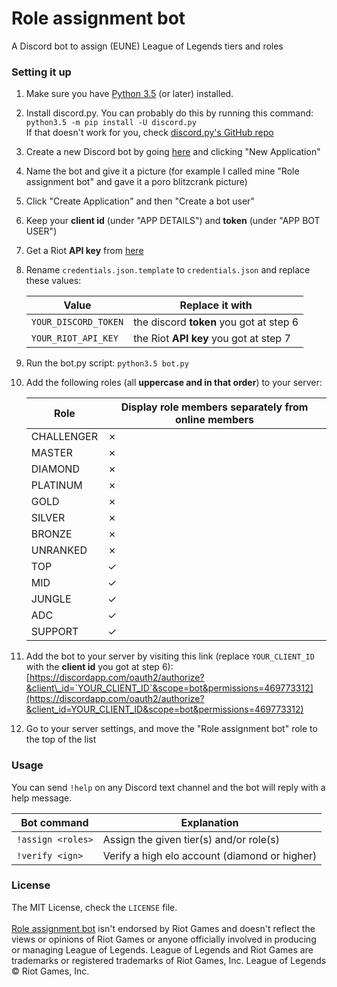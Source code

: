 # Role assignment bot
A Discord bot to assign (EUNE) League of Legends tiers and roles

### Setting it up
1. Make sure you have [Python 3.5](https://www.python.org/downloads/release/python-350/) (or later) installed.

2. Install discord.py. You can probably do this by running this command:  
`python3.5 -m pip install -U discord.py`  
If that doesn't work for you, check [discord.py's GitHub repo](https://github.com/Rapptz/discord.py)

3. Create a new Discord bot by going [here](https://discordapp.com/developers/applications/me) and clicking "New Application"

4. Name the bot and give it a picture (for example I called mine "Role assignment bot" and gave it a poro blitzcrank picture)

5. Click "Create Application" and then "Create a bot user"

6. Keep your **client id** (under "APP DETAILS") and **token** (under "APP BOT USER")

7. Get a Riot **API key** from [here](https://developer.riotgames.com/docs/api-keys)

8. Rename `credentials.json.template` to `credentials.json` and replace these values:

    | Value                 | Replace it with                           |
    | --------------------- | ----------------------------------------- |
    | `YOUR_DISCORD_TOKEN`  | the discord **token** you got at step 6   |
    | `YOUR_RIOT_API_KEY`   | the Riot **API key** you got at step 7    |

9. Run the bot.py script: `python3.5 bot.py`

10. Add the following roles (all **uppercase and in that order**) to your server:
    
    | Role          | Display role members separately from online members   |
    | ------------- | ----------------------------------------------------- |
    | CHALLENGER    | ✗                                                     |
    | MASTER        | ✗                                                     |
    | DIAMOND       | ✗                                                     |
    | PLATINUM      | ✗                                                     |
    | GOLD          | ✗                                                     |
    | SILVER        | ✗                                                     |
    | BRONZE        | ✗                                                     |
    | UNRANKED      | ✗                                                     |
    | TOP           | ✓                                                     |
    | MID           | ✓                                                     |
    | JUNGLE        | ✓                                                     |
    | ADC           | ✓                                                     |
    | SUPPORT       | ✓                                                     |
    
11. Add the bot to your server by visiting this link (replace `YOUR_CLIENT_ID` with the **client id** you got at step 6):  
[https://discordapp.com/oauth2/authorize?&client\_id=`YOUR_CLIENT_ID`&scope=bot&permissions=469773312](https://discordapp.com/oauth2/authorize?&client_id=YOUR_CLIENT_ID&scope=bot&permissions=469773312)

12. Go to your server settings, and move the "Role assignment bot" role to the top of the list

### Usage
You can send `!help` on any Discord text channel and the bot will reply with a help message.

| Bot command               | Explanation                                       |
| ------------------------- | ------------------------------------------------- |
| `!assign <roles>`         | Assign the given tier(s) and/or role(s)           |
| `!verify <ign>`           | Verify a high elo account (diamond or higher)     |

### License
The MIT License, check the `LICENSE` file.  
&nbsp;  
[Role assignment bot](https://github.com/dn0z/Role-assignment-bot) isn't endorsed by Riot Games and doesn't reflect the views or opinions 
of Riot Games or anyone officially involved in producing or managing League of Legends. 
League of Legends and Riot Games are trademarks or registered trademarks of Riot Games, Inc. 
League of Legends © Riot Games, Inc.
